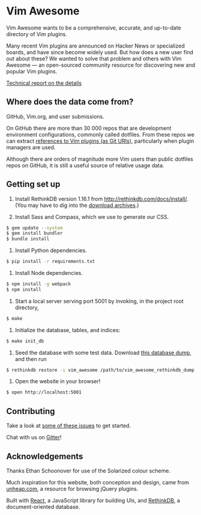 # Vim Awesome

Vim Awesome wants to be a comprehensive, accurate, and up-to-date directory of
Vim plugins.

Many recent Vim plugins are announced on Hacker News or specialized boards, and
have since become widely used. But how does a new user find out about these? We
wanted to solve that problem and others with Vim Awesome — an open-sourced
community resource for discovering new and popular Vim plugins.

[Technical report on the details](https://www.dropbox.com/s/24owxihtek7vau9/report.pdf?dl=0)

## Where does the data come from?

GitHub, Vim.org, and user submissions.

On GitHub there are more than 30 000 repos that are development environment
configurations, commonly called dotfiles. From these repos we can extract
[references to Vim plugins (as Git URIs)](https://github.com/divad12/dotfiles/blob/master/.vimrc#L23),
particularly when plugin managers are used.

Although there are orders of magnitude more Vim users than public dotfiles
repos on GitHub, it is still a useful source of relative usage data.

## Getting set up

<!-- TODO(david): Don't hardcode version here. -->
1. Install RethinkDB version 1.16.1 from http://rethinkdb.com/docs/install/.
  (You may have to dig into the
  [download archives](http://download.rethinkdb.com/).)

1. Install Sass and Compass, which we use to generate our CSS.

  ```sh
  $ gem update --system
  $ gem install bundler
  $ bundle install
  ```

1. Install Python dependencies.

  ```sh
  $ pip install -r requirements.txt
  ```

1. Install Node dependencies.

  ```sh
  $ npm install -g webpack
  $ npm install
  ```

1. Start a local server serving port 5001 by invoking, in the project root
   directory,

  ```sh
  $ make
  ```

1. Initialize the database, tables, and indices:

  ```sh
  $ make init_db
  ```

1. Seed the database with some test data. Download [this database dump](https://github.com/vim-awesome/vim-awesome/releases/download/v1.1/rethinkdb_dump_2016-03-08.tar.gz), and then run


  ```sh
  $ rethinkdb restore -i vim_awesome /path/to/vim_awesome_rethinkdb_dump.tar.gz
  ```

1. Open the website in your browser!

  ```sh
  $ open http://localhost:5001
  ```

## Contributing

Take a look at [some of these issues](https://github.com/vim-awesome/vim-awesome/issues?labels=easyfix&state=open) to get started.

Chat with us on [Gitter](https://gitter.im/vim-awesome/vim-awesome)!

## Acknowledgements

Thanks Ethan Schoonover for use of the Solarized colour scheme.

Much inspiration for this website, both conception and design, came from
[unheap.com](http://unheap.com), a resource for browsing jQuery plugins.

Built with [React](http://facebook.github.io/react/), a JavaScript library for
building UIs, and [RethinkDB](http://rethinkdb.com/), a document-oriented
database.
